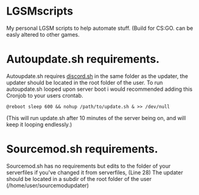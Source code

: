 # LGSMscripts
My personal LGSM scripts to help automate stuff. (Build for CS:GO. can be easly altered to other games.
# Autoupdate.sh requirements.
Autoupdate.sh requires [discord.sh](https://github.com/ChaoticWeg/discord.sh) in the same folder as the updater, 
the updater should be located in the root folder of the user.
To run autoupdate.sh looped upon server boot i would recommended adding this Cronjob to your users crontab.
```
@reboot sleep 600 && nohup /path/to/update.sh & >> /dev/null
```
(This will run update.sh after 10 minutes of the server being on, and will keep it looping endlessly.)
# Sourcemod.sh requirements.
Sourcemod.sh has no requirements but edits to the folder of your serverfiles if you've changed it from serverfiles, (Line 28)
The updater should be located in a subdir of the root folder of the user (/home/user/sourcemodupdater)
